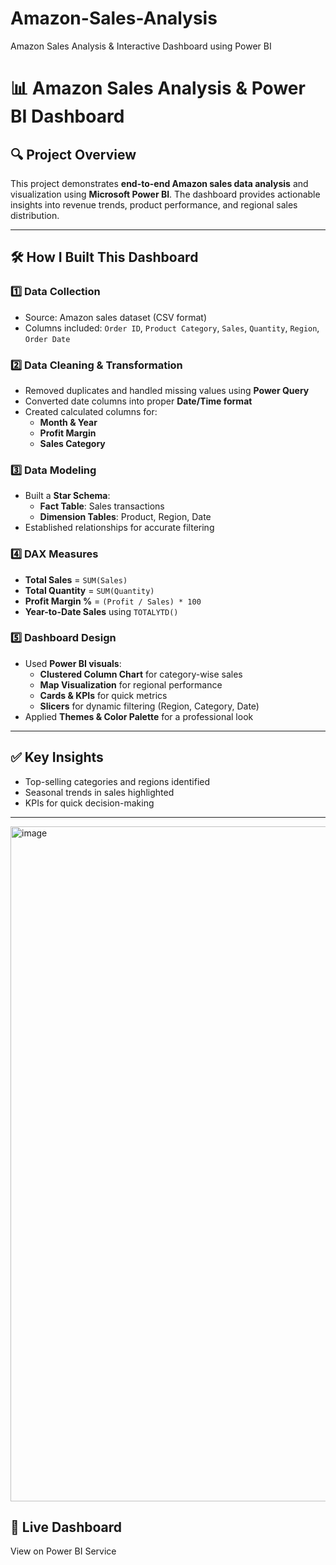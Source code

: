 # Amazon-Sales-Analysis
Amazon Sales Analysis &amp; Interactive Dashboard using Power BI
# 📊 Amazon Sales Analysis & Power BI Dashboard

## 🔍 Project Overview
This project demonstrates **end-to-end Amazon sales data analysis** and visualization using **Microsoft Power BI**. The dashboard provides actionable insights into revenue trends, product performance, and regional sales distribution.

---

## 🛠 How I Built This Dashboard

### 1️⃣ **Data Collection**
- Source: Amazon sales dataset (CSV format)
- Columns included: `Order ID`, `Product Category`, `Sales`, `Quantity`, `Region`, `Order Date`

### 2️⃣ **Data Cleaning & Transformation**
- Removed duplicates and handled missing values using **Power Query**
- Converted date columns into proper **Date/Time format**
- Created calculated columns for:
  - **Month & Year**
  - **Profit Margin**
  - **Sales Category**

### 3️⃣ **Data Modeling**
- Built a **Star Schema**:
  - **Fact Table**: Sales transactions
  - **Dimension Tables**: Product, Region, Date
- Established relationships for accurate filtering

### 4️⃣ **DAX Measures**
- **Total Sales** = `SUM(Sales)`
- **Total Quantity** = `SUM(Quantity)`
- **Profit Margin %** = `(Profit / Sales) * 100`
- **Year-to-Date Sales** using `TOTALYTD()`

### 5️⃣ **Dashboard Design**
- Used **Power BI visuals**:
  - **Clustered Column Chart** for category-wise sales
  - **Map Visualization** for regional performance
  - **Cards & KPIs** for quick metrics
  - **Slicers** for dynamic filtering (Region, Category, Date)
- Applied **Themes & Color Palette** for a professional look

---

## ✅ Key Insights
- Top-selling categories and regions identified
- Seasonal trends in sales highlighted
- KPIs for quick decision-making

---

<img width="1920" height="1080" alt="image" src="https://github.com/user-attachments/assets/1f529e2b-5021-41b4-a2a9-5c2ac70b5100" />


## 🔗 Live Dashboard
View on Power BI Service


